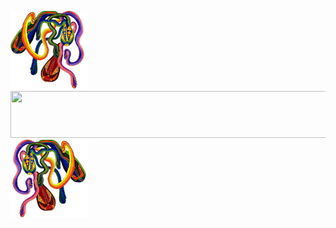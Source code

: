 <img src="rainbow2_transparent.png" width="125" height="125">   <img src="http://i.picasion.com/gl/91/fjNc.gif" width="550" height="75">                              <img src="rainbow1_transparent.png" width="125" height="125">

<!--
**rowancurry/rowancurry** is a ✨ _special_ ✨ repository because its `README.md` (this file) appears on your GitHub profile.

Here are some ideas to get you started:

- 🔭 I’m currently working on ...
- 🌱 I’m currently learning ...
- 👯 I’m looking to collaborate on ...
- 🤔 I’m looking for help with ...
- 💬 Ask me about ...
- 📫 How to reach me: ...
- 😄 Pronouns: ...
- ⚡ Fun fact: ...
-->
